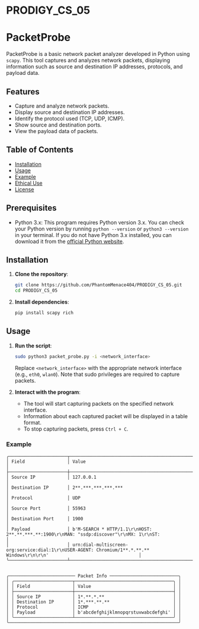 # PRODIGY_CS_05

# PacketProbe
PacketProbe is a basic network packet analyzer developed in Python using `scapy`. This tool captures and analyzes network packets, displaying information such as source and destination IP addresses, protocols, and payload data.


## Features

- Capture and analyze network packets.
- Display source and destination IP addresses.
- Identify the protocol used (TCP, UDP, ICMP).
- Show source and destination ports.
- View the payload data of packets.

## Table of Contents

- [Installation](#installation)
- [Usage](#usage)
- [Example](#example)
- [Ethical Use](#ethical-use)
- [License](#license)

## Prerequisites

- Python 3.x: This program requires Python version 3.x. You can check your Python version by running `python --version` or `python3 --version` in your terminal. If you do not have Python 3.x installed, you can download it from the [official Python website](https://www.python.org/downloads/).

## Installation

1. **Clone the repository**:
    ```bash
    git clone https://github.com/PhantomMenace404/PRODIGY_CS_05.git
    cd PRODIGY_CS_05
    ```

2. **Install dependencies**:
    ```bash
    pip install scapy rich
    ```

## Usage

1. **Run the script**:
    ```bash
    sudo python3 packet_probe.py -i <network_interface>
    ```

    Replace `<network_interface>` with the appropriate network interface (e.g., `eth0`, `wlan0`). Note that sudo privileges are required to capture packets.

2. **Interact with the program**:
    - The tool will start capturing packets on the specified network interface.
    - Information about each captured packet will be displayed in a table format.
    - To stop capturing packets, press `Ctrl + C`.

### Example

```plaintext
╭──────────────────────┬───────────────────────────────────────────────────────────────────────────────────────────────────────────────────────────────╮
│ Field                │ Value                                                                                                                         │
├──────────────────────┼───────────────────────────────────────────────────────────────────────────────────────────────────────────────────────────────┤
│ Source IP            │ 127.0.0.1                                                                                                                     │
│ Destination IP       │ 2**.***.***.***.***                                                                                                           │
│ Protocol             │ UDP                                                                                                                           │
│ Source Port          │ 55963                                                                                                                         │
│ Destination Port     │ 1900                                                                                                                          │
│ Payload              │ b'M-SEARCH * HTTP/1.1\r\nHOST: 2**.**.***.**:1900\r\nMAN: "ssdp:discover"\r\nMX: 1\r\nST:                                     │
│                      │ urn:dial-multiscreen-org:service:dial:1\r\nUSER-AGENT: Chromium/1**.*.**.** Windows\r\n\r\n'                                  │
╰──────────────────────┴───────────────────────────────────────────────────────────────────────────────────────────────────────────────────────────────╯


╭───────────────────────── Packet Info ──────────────────────────╮
│ ╭──────────────────────┬─────────────────────────────────────╮ │
│ │ Field                │ Value                               │ │
│ ├──────────────────────┼─────────────────────────────────────┤ │
│ │ Source IP            │ 1*.**.*.**                          │ │
│ │ Destination IP       │ 1*.***.**.**                        │ │
│ │ Protocol             │ ICMP                                │ │
│ │ Payload              │ b'abcdefghijklmnopqrstuvwabcdefghi' │ │
│ ╰──────────────────────┴─────────────────────────────────────╯ │
╰────────────────────────────────────────────────────────────────╯
